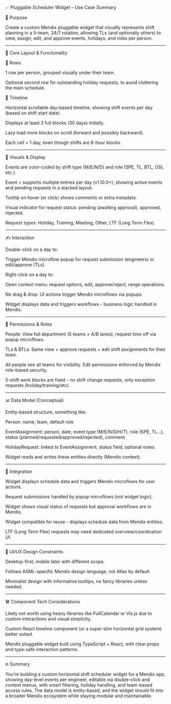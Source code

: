 ✅ Pluggable Scheduler Widget – Use Case Summary

🧭 Purpose

Create a custom Mendix pluggable widget that visually represents shift planning in a 5-team, 24/7 rotation, allowing TLs (and optionally others) to view, assign, edit, and approve events, holidays, and roles per person.


---

🧱 Core Layout & Functionality

👥 Rows

1 row per person, grouped visually under their team.

Optional second row for outstanding holiday requests, to avoid cluttering the main schedule.


📅 Timeline

Horizontal scrollable day-based timeline, showing shift events per day (based on shift start date).

Displays at least 3 full blocks (30 days) initially.

Lazy load more blocks on scroll (forward and possibly backward).

Each cell = 1 day, even though shifts are 8-hour blocks.



---

🎨 Visuals & Display

Events are color-coded by shift type (M/E/N/D) and role (SPE, TL, BTL, OSI, etc.).

Event = supports multiple entries per day (v1.10.0+), showing active events and pending requests in a stacked layout.

Tooltip on hover (or click) shows comments or extra metadata.

Visual indicator for request status: pending (awaiting approval), approved, rejected.

Request types: Holiday, Training, Meeting, Other, LTF (Long Term Flex).



---

✍️ Interaction

Double-click on a day to:

Trigger Mendix microflow popup for request submission (engineers) or edit/approve (TLs).


Right-click on a day to:

Open context menu: request options, edit, approve/reject, range operations.


No drag & drop. UI actions trigger Mendix microflows via popups.

Widget displays data and triggers workflows - business logic handled in Mendix.



---

🔐 Permissions & Roles

People: View full department (5 teams × A/B lanes), request time off via popup microflows.

TLs & BTLs: Same view + approve requests + edit shift assignments for their team.

All people see all teams for visibility. Edit permissions enforced by Mendix role-based security.

5-shift work blocks are fixed - no shift change requests, only exception requests (holiday/training/etc).



---

📊 Data Model (Conceptual)

Entity-based structure, something like:

Person: name, team, default role

EventAssignment: person, date, event type (M/E/N/D/H/T), role (SPE, TL...), status (planned/requested/approved/rejected), comment

HolidayRequest: linked to EventAssignment, status field, optional notes


Widget reads and writes these entities directly (Mendix context).


---

🔄 Integration

Widget displays schedule data and triggers Mendix microflows for user actions.

Request submissions handled by popup microflows (not widget logic).

Widget shows visual status of requests but approval workflows are in Mendix.

Widget compatible for reuse - displays schedule data from Mendix entities.

LTF (Long Term Flex) requests may need dedicated overview/coordination UI.



---

📐 UI/UX Design Constraints

Desktop-first, mobile later with different scope.

Follows ASML-specific Mendix design language, not Atlas by default.

Minimalist design with informative tooltips, no fancy libraries unless needed.



---

🛠️ Component Tech Considerations

Likely not worth using heavy libraries like FullCalendar or Vis.js due to custom interactions and visual simplicity.

Custom React timeline component (or a super-slim horizontal grid system) better suited.

Mendix pluggable widget built using TypeScript + React, with clear props and type-safe interaction patterns.



---

🔚 Summary

You're building a custom horizontal shift scheduler widget for a Mendix app, showing day-level events per engineer, editable via double-click and context menus, with smart filtering, holiday handling, and team-based access rules. The data model is entity-based, and the widget should fit into a broader Mendix ecosystem while staying modular and maintainable.
